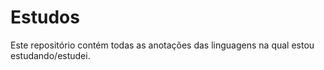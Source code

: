 # Estudos

Este repositório contém todas as anotações das linguagens na qual estou estudando/estudei.